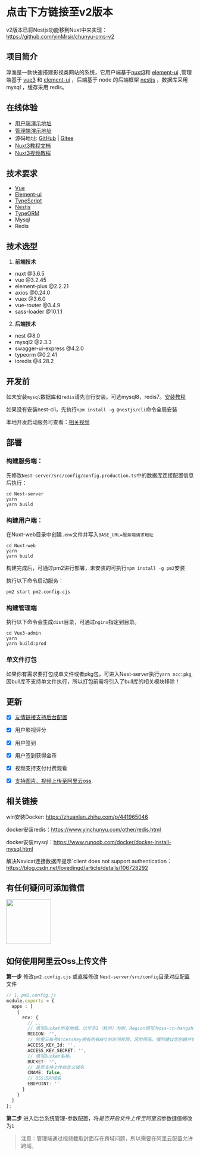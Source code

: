# 点击下方链接至v2版本
v2版本已将Nestjs功能移到Nuxt中来实现：
https://github.com/yinMrsir/chunyu-cms-v2

## 项目简介
淳渔是一款快速搭建影视类网站的系统，它用户端基于[nuxt3](https://nuxt.com/)和 [element-ui](https://element.eleme.cn/#/zh-CN) ,管理端基于 [vue3](https://cn.vuejs.org/) 和 [element-ui](https://element.eleme.cn/#/zh-CN) ，后端基于 node 的后端框架 [nestjs](https://docs.nestjs.cn/8/) ，数据库采用 mysql ，缓存采用 redis。

## 在线体验
  - [用户端演示地址](http://cms.yinchunyu.com)
  - [管理端演示地址](http://cms-admin.yinchunyu.com)
  - 源码地址: [GitHub](https://github.com/yinMrsir/chunyu-cms) | [Gitee](https://gitee.com/chunyu-cms/chunyu-cms)
  - [Nuxt3教程文档](https://www.yinchunyu.com)
  - [Nuxt3视频教程](https://www.bilibili.com/video/BV1gu4y1R7Jt/?spm_id_from=333.999.0.0&vd_source=9dbe815ca79d8528e02be1a51583912a)

## 技术要求
  - [Vue](https://cn.vuejs.org/)
  - [Element-ui](https://element.eleme.cn/#/zh-CN)
  - [TypeScript](https://www.tslang.cn/index.html)
  - [Nestjs](https://docs.nestjs.cn/8/)
  - [TypeORM](https://typeorm.biunav.com/)
  - Mysql
  - Redis
  
## 技术选型
  1. **前端技术**
   - nuxt @3.6.5
   - vue @3.2.45
   - element-plus @2.2.21
   - axios @0.24.0
   - vuex @3.6.0
   - vue-router @3.4.9
   - sass-loader @10.1.1

  2. **后端技术**
   - nest @8.0
   - mysql2 @2.3.3
   - swagger-ui-express @4.2.0
   - typeorm @0.2.41
   - ioredis @4.28.2

## 开发前

如未安装`mysql`数据库和`redis`请先自行安装。可选mysql8，redis7。[安装教程](#相关链接)

如果没有安装nest-cli，先执行`npm install -g @nestjs/cli`命令全局安装

本地开发启动服务可查看：[相关视频](https://www.douyin.com/user/MS4wLjABAAAAUKMCVZGbQl7etrdd36GBIG6OGxClOwoHci_-PIlxNvE?modal_id=7213009576487177504)

## 部署

### 构建服务端：

先修改`Nest-server/src/config/config.production.ts`中的数据库连接配置信息后执行：

```shell
cd Nest-server
yarn
yarn build
```

### 构建用户端：

在Nuxt-web目录中创建`.env`文件并写入`BASE_URL=服务端请求地址`

```shell
cd Nuxt-web
yarn
yarn build
```

构建完成后，可通过pm2进行部署，未安装的可执行`npm install -g pm2`安装

执行以下命令启动服务：
```shell
pm2 start pm2.config.cjs
```

### 构建管理端

执行以下命令会生成`dist`目录，可通过`nginx`指定到目录。

```shell
cd Vue3-admin
yarn
yarn build:prod
```

### 单文件打包
如果你有需求要打包成单文件或者pkg包，可进入Nest-server执行`yarn ncc:pkg`, 因bull库不支持单文件执行，所以打包前需将引入了bull库的相关模块移除！

## 更新
- [x] [友情链接支持后台配置](https://www.douyin.com/user/MS4wLjABAAAAUKMCVZGbQl7etrdd36GBIG6OGxClOwoHci_-PIlxNvE?modal_id=7225255650392132903)
- [x] 用户影视评分
- [x] 用户签到
- [x] 用户签到获得金币
- [x] 视频支持支付付费观看
- [x] [支持图片、视频上传至阿里云oss](#如何使用阿里云oss上传文件)


## 相关链接

win安装Docker: https://zhuanlan.zhihu.com/p/441965046

docker安装redis：https://www.yinchunyu.com/other/redis.html

docker安装mysql：https://www.runoob.com/docker/docker-install-mysql.html

解决Navicat连接数据库提示`client does not support authentication：https://blog.csdn.net/lovedingd/article/details/106728292

## 有任何疑问可添加微信

<img height="120" src="https://gitee.com/chunyu-cms/chunyu-cms/raw/main/wx.jpg" width="120"/>

## 如何使用阿里云Oss上传文件
**第一步** 修改`pm2.config.cjs` 或直接修改 `Nest-server/src/config`目录对应配置文件
```ts
// 1、pm2.config.js
module.exports = {
  apps : [
    {
      env: {
        // ...
        // 填写Bucket所在地域。以华东1（杭州）为例，Region填写为oss-cn-hangzhou。
        REGION: '',
        // 阿里云账号AccessKey拥有所有API的访问权限，风险很高。强烈建议您创建并使用RAM用户进行API访问或日常运维，请登录RAM控制台创建RAM用户。
        ACCESS_KEY_Id: '',
        ACCESS_KEY_SECRET: '',
        // 填写Bucket名称。
        BUCKET: '',
        // 是否支持上传自定义域名
        CNAME: false,
        // OSS访问域名
        ENDPOINT: ''
      }
    }
  ]
};
```
**第二步** 进入后台系统管理-参数配置，将*是否开启文件上传至阿里云*参数键值修改为`1`

> 注意：管理端通过视频截取封面存在跨域问题，所以需要在阿里云配置允许跨域。
